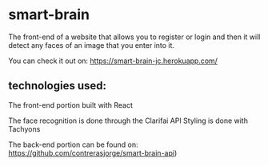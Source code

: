 # smart-brain

The front-end of a website that allows you to register or login and then it will
detect any faces of an image that you enter into it.

You can check it out on:
https://smart-brain-jc.herokuapp.com/

## technologies used:

The front-end portion built with React

The face recognition is done through the Clarifai API
Styling is done with Tachyons

The back-end portion can be found on: 
https://github.com/contrerasjorge/smart-brain-api)
